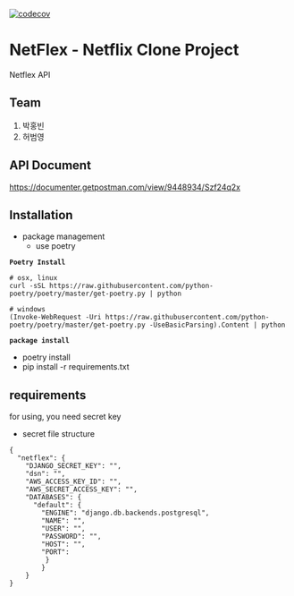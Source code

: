 [![codecov](https://codecov.io/gh/hbyyy/Netflix_Clone_Backend/branch/develop/graph/badge.svg)](https://codecov.io/gh/hbyyy/Netflix_Clone_Backend)

# NetFlex - Netflix Clone Project

Netflex API

## Team

1. 박홍빈
2. 허범영



## API Document

https://documenter.getpostman.com/view/9448934/Szf24q2x



## Installation

- package management
  - use poetry



**`Poetry Install`**

```shell
# osx, linux
curl -sSL https://raw.githubusercontent.com/python-poetry/poetry/master/get-poetry.py | python

# windows
(Invoke-WebRequest -Uri https://raw.githubusercontent.com/python-poetry/poetry/master/get-poetry.py -UseBasicParsing).Content | python
```

**`package install`**

- poetry install
- pip install -r requirements.txt



## requirements

for using, you need secret key

- secret file structure

```
{
  "netflex": {
    "DJANGO_SECRET_KEY": "",
    "dsn": "",
    "AWS_ACCESS_KEY_ID": "",
    "AWS_SECRET_ACCESS_KEY": "",
    "DATABASES": {
      "default": {
        "ENGINE": "django.db.backends.postgresql",
        "NAME": "",
        "USER": "",
        "PASSWORD": "",
        "HOST": "",
        "PORT": 
     	 }    
    	}
	}
}
```

